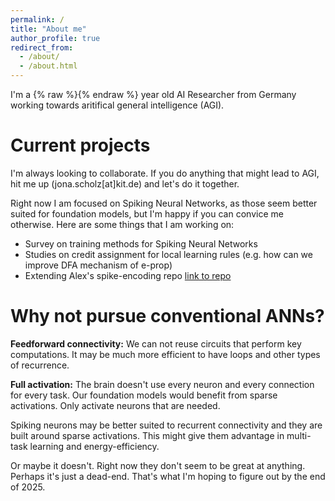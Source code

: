 ```yaml
---
permalink: /
title: "About me"
author_profile: true
redirect_from: 
  - /about/
  - /about.html
---
```


<!-- NOTE age is calculated dynamically with a script tag at the end of this file -->
I'm a {% raw %}<span id="age"></span>{% endraw %} year old AI Researcher from Germany working towards aritifical general intelligence (AGI).

Current projects
======
I'm always looking to collaborate. If you do anything that might lead to AGI, hit me up (jona.scholz[at]kit.de) and let's do it together.

Right now I am focused on Spiking Neural Networks, as those seem better suited for foundation models, but I'm happy if you can convice me otherwise. Here are some things that I am working on:

- Survey on training methods for Spiking Neural Networks
- Studies on credit assignment for local learning rules (e.g. how can we improve DFA mechanism of e-prop)
- Extending Alex's spike-encoding repo [link to repo](https://github.com/Alex-Vasilache/Spike-Encoding)

Why not pursue conventional ANNs?
======
**Feedforward connectivity:** We can not reuse circuits that perform key computations. It may be much more efficient to have loops and other types of recurrence.

**Full activation:** The brain doesn't use every neuron and every connection for every task. Our foundation models would benefit from sparse activations. Only activate neurons that are needed.

Spiking neurons may be better suited to recurrent connectivity and they are built around sparse activations. This might give them advantage in multi-task learning and energy-efficiency. 

Or maybe it doesn't. Right now they don't seem to be great at anything. Perhaps it's just a dead-end. That's what I'm hoping to figure out by the end of 2025.

<script>
  document.addEventListener('DOMContentLoaded', function() {
    var birthdate = "{{ site.birthdate }}";
    var birthDate = new Date(birthdate);
    var today = new Date();
    var age = today.getFullYear() - birthDate.getFullYear();
    var m = today.getMonth() - birthDate.getMonth();
    if (m < 0 || (m === 0 && today.getDate() < birthDate.getDate())) {
        age--;
    }
    document.getElementById('age').innerText = ""+age;
  });
</script>